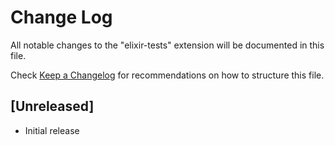 # Change Log

All notable changes to the "elixir-tests" extension will be documented in this file.

Check [Keep a Changelog](http://keepachangelog.com/) for recommendations on how to structure this file.

## [Unreleased]

- Initial release
